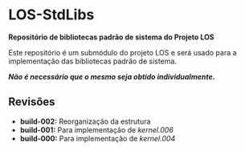 # LOS-StdLibs #
**Repositório de bibliotecas padrão de sistema do Projeto LOS**

Este repositório é um submódulo do projeto LOS e será usado para a implementação das bibliotecas padrão de sistema.

***Não é necessário que o mesmo seja obtido individualmente.***

## Revisões ##

* **build-002:** Reorganização da estrutura
* **build-001:** Para implementação de *kernel.006*
* **build-000:** Para implementação de *kernel.004*

